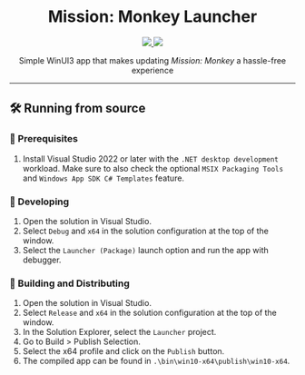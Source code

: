 ﻿<h1 align="center">
  Mission: Monkey Launcher
</h1>
<p align="center">
  <a href="https://learn.microsoft.com/en-us/dotnet/csharp">
    <img src="https://img.shields.io/badge/.NET-5C2D91?style=for-the-badge&logo=.net&logoColor=white">
  </a>
  <a href="https://learn.microsoft.com/en-us/dotnet/csharp">
    <img src="https://img.shields.io/badge/c%23-%23239120.svg?style=for-the-badge&logo=c-sharp&logoColor=white">
  </a>
</p>
<p align="center">Simple WinUI3 app that makes updating <i>Mission: Monkey</i> a hassle-free experience</p>
<hr>

## 🛠️ Running from source
### 📑 Prerequisites
1. Install Visual Studio 2022 or later with the `.NET desktop development` workload. Make sure to also check the optional `MSIX Packaging Tools` and `Windows App SDK C# Templates` feature.

### 🧪 Developing
1. Open the solution in Visual Studio.
2. Select `Debug` and `x64` in the solution configuration at the top of the window.
3. Select the `Launcher (Package)` launch option and run the app with debugger.

### 🚀 Building and Distributing
1. Open the solution in Visual Studio.
2. Select `Release` and `x64` in the solution configuration at the top of the window.
3. In the Solution Explorer, select the `Launcher` project.
4. Go to Build > Publish Selection.
5. Select the x64 profile and click on the `Publish` button.
5. The compiled app can be found in `.\bin\win10-x64\publish\win10-x64`.